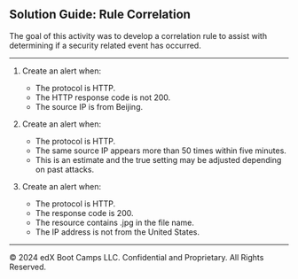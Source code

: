 ## Solution Guide: Rule Correlation

The goal of this activity was to develop a correlation rule to assist with determining if a security related event has occurred.

---

1. Create an alert when:
    - The protocol is HTTP.
    - The HTTP response code is not 200.
    - The source IP is from Beijing.
   
2. Create an alert when:
    - The protocol is HTTP.
    - The same source IP appears more than 50 times within five minutes.
    - This is an estimate and the true setting may be adjusted depending on past attacks.
   
3. Create an alert when:
    - The protocol is HTTP.
    - The response code is 200.
    - The resource contains .jpg in the file name.
    - The IP address is not from the United States.

---
© 2024 edX Boot Camps LLC. Confidential and Proprietary. All Rights Reserved.  